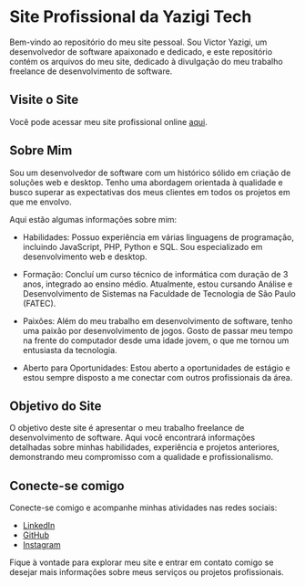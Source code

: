 # Site Profissional da Yazigi Tech

Bem-vindo ao repositório do meu site pessoal. Sou Victor Yazigi, um desenvolvedor de software apaixonado e dedicado, e este repositório contém os arquivos do meu site, dedicado à divulgação do meu trabalho freelance de desenvolvimento de software.

## Visite o Site

Você pode acessar meu site profissional online [aqui](https://oyazigi.github.io/personal-website/). 

## Sobre Mim

Sou um desenvolvedor de software com um histórico sólido em criação de soluções web e desktop. Tenho uma abordagem orientada à qualidade e busco superar as expectativas dos meus clientes em todos os projetos em que me envolvo.

Aqui estão algumas informações sobre mim:

- Habilidades: Possuo experiência em várias linguagens de programação, incluindo JavaScript, PHP, Python e SQL. Sou especializado em desenvolvimento web e desktop.

- Formação: Concluí um curso técnico de informática com duração de 3 anos, integrado ao ensino médio. Atualmente, estou cursando Análise e Desenvolvimento de Sistemas na Faculdade de Tecnologia de São Paulo (FATEC).

- Paixões: Além do meu trabalho em desenvolvimento de software, tenho uma paixão por desenvolvimento de jogos. Gosto de passar meu tempo na frente do computador desde uma idade jovem, o que me tornou um entusiasta da tecnologia.

- Aberto para Oportunidades: Estou aberto a oportunidades de estágio e estou sempre disposto a me conectar com outros profissionais da área.

## Objetivo do Site

O objetivo deste site é apresentar o meu trabalho freelance de desenvolvimento de software. Aqui você encontrará informações detalhadas sobre minhas habilidades, experiência e projetos anteriores, demonstrando meu compromisso com a qualidade e profissionalismo.

## Conecte-se comigo

Conecte-se comigo e acompanhe minhas atividades nas redes sociais:

- [LinkedIn](https://www.linkedin.com/in/victor-yazigi-75549521a/)
- [GitHub](https://github.com/oyazigi)
- [Instagram](https://www.instagram.com/sryazigi/)
  
Fique à vontade para explorar meu site e entrar em contato comigo se desejar mais informações sobre meus serviços ou projetos profissionais.

